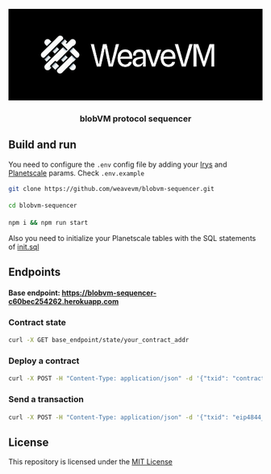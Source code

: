 <p align="center">
  <a href="https://wvm.dev">
    <img src="https://raw.githubusercontent.com/weaveVM/.github/main/profile/bg.png">
  </a>
  <h3 align="center">blobVM protocol sequencer</h3>
</p>

## Build and run

You need to configure the `.env` config file by adding your [Irys](https://irys.xyz) and [Planetscale](https://planetscale.com) params. Check  `.env.example`

```bash
git clone https://github.com/weavevm/blobvm-sequencer.git

cd blobvm-sequencer

npm i && npm run start
```

Also you need to initialize your Planetscale tables with the SQL statements of [init.sql](./init.sql)

## Endpoints

#### Base endpoint: https://blobvm-sequencer-c60bec254262.herokuapp.com

### Contract state

```bash
curl -X GET base_endpoint/state/your_contract_addr
```

### Deploy a contract

```bash
curl -X POST -H "Content-Type: application/json" -d '{"txid": "contract_eip4844_txid"}' base_endpoint/deploy 
```

### Send a transaction

```bash
curl -X POST -H "Content-Type: application/json" -d '{"txid": "eip4844_txid"}' base_endpoint/transactions 
```

## License
This repository is licensed under the [MIT License](./LICENSE)